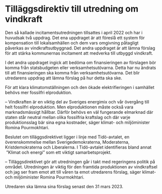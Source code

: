 # Tilläggsdirektiv till utredning om vindkraft

Den så kallade incitamentsutredningen tillsattes i april 2022 och har i huvudsak två uppdrag. Det ena uppdraget är att föreslå ett system för kompensation till lokalsamhällen och dem vars omgivning påtagligt påverkas av vindkraftsutbyggnad. Det andra uppdraget är att lämna förslag för att stärka kommunernas incitament att medverka till utbyggd vindkraft.

I det andra uppdraget ingick att bedöma om finansieringen av förslagen bör komma från statsbudgeten eller verksamhetsutövarna. Detta har nu ändrats till att finansieringen ska komma från verksamhetsutövarna. Det blir utredarens uppdrag att lämna förslag på hur detta ska ske.

För att klara klimatomställningen och den ökade elektrifieringen i samhället behövs mer fossilfri elproduktion.

– Vindkraften är en viktig del av Sveriges energimix och vår övergång till helt fossilfri elproduktion. Men elproduktionen måste också vara marknadsmässigt hållbar. Därför behövs en väl fungerande elmarknad där staten står neutral mellan olika fossilfria kraftslag och där varje produktionsslag bär sina egna kostnader, säger klimat\- och miljöminister Romina Pourmokhtari.

Beslutet om tilläggsdirektivet ligger i linje med Tidö\-avtalet, en överenskommelse mellan Sverigedemokraterna, Moderaterna, Kristdemokraterna och Liberalerna. I Tidö\-avtalet identifieras bland annat  ”Klimat och energi” som ett viktigt samarbetsprojekt.

– Tilläggsdirektivet gör att utredningen går i takt med regeringens politik på området. Utredningen är viktig för den framtida produktionen av vindkraftsel och jag ser fram emot att till våren ta emot utredarens förslag, säger klimat\- och miljöminister Romina Pourmokhtari.

Utredaren ska lämna sina förslag senast den 31 mars 2023\.
